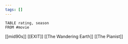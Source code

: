 ```yaml
---
tags: []
---
```


```dataview
TABLE rating, season
FROM #movie 
```

[[mid90s]]
[[EXIT]]
[[The Wandering Earth]]
[[The Pianist]] 